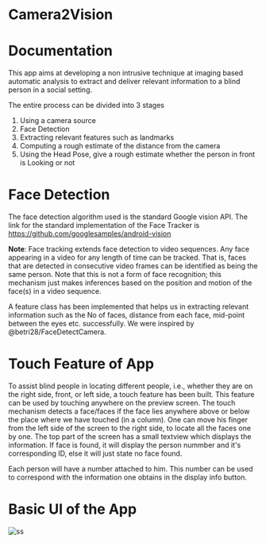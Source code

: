 # Camera2Vision

# Documentation

This app aims at developing a non intrusive technique at imaging based automatic analysis to
extract and deliver relevant information to a blind person in a social setting.

The entire process can be divided into 3 stages
1. Using a camera source
2. Face Detection
3. Extracting relevant features such as landmarks
4. Computing a rough estimate of the distance from the camera
5. Using the Head Pose, give a rough estimate whether the person in front is Looking or not

# Face Detection

The face detection algorithm used is the standard Google vision API. The link for the standard implementation
of the Face Tracker is https://github.com/googlesamples/android-vision

**Note**:
Face tracking extends face detection to video sequences. Any face appearing in a video for any length of time can be tracked.
That is, faces that are detected in consecutive video frames can be identified as being the same person. Note that this is not
a form of face recognition; this mechanism just makes inferences based on the position and motion of the face(s) in a video
sequence.

A feature class has been implemented that helps us in extracting relevant information such as the No of faces, distance from each face, 
mid-point between the eyes etc. successfully. We were inspired by @betri28/FaceDetectCamera.

# Touch Feature of App
To assist blind people in locating different people, i.e., whether they are on the right side, front, or left side, a touch feature has been built. This feature can be used by touching anywhere on the preview screen. The touch mechanism detects a face/faces if the face lies anywhere above or below the place where we have touched (in a column). One can move his finger from the left side of the screen to the right side, to locate all the faces one by one. The top part of the screen has a small textview which displays the information.
If face is found, it will display the person nummber and it's corresponding ID, else  it will just state no face found.

Each person will have a number attached to him. This number can be used to correspond with the information one obtains in the display info button.

# Basic UI of the App
![ss](https://user-images.githubusercontent.com/28651490/38755155-4f845f08-3f82-11e8-8396-b5595f1b3c90.jpeg)



